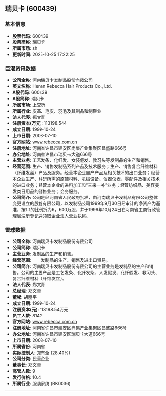 ## 瑞贝卡 (600439)

### 基本信息

- **股票代码**: 600439
- **股票简称**: 瑞贝卡
- **所属市场**: sh
- **更新时间**: 2025-10-25 17:22:25

### 巨潮资讯数据

- **公司全称**: 河南瑞贝卡发制品股份有限公司
- **英文名称**: Henan Rebecca Hair Products Co., Ltd.
- **A股代码**: 600439
- **A股简称**: 瑞贝卡
- **所属市场**: 上交所
- **所属行业**: 皮革、毛皮、羽毛及其制品和制鞋业
- **法人代表**: 郑文青
- **注册资本(万元)**: 113198.544
- **成立日期**: 1999-10-24
- **上市日期**: 2003-07-10
- **官方网站**: www.rebecca.com.cn
- **注册地址**: 河南省许昌市建安区尚集产业集聚区昌盛路666号
- **办公地址**: 河南省许昌市瑞贝卡大道666号
- **主营业务**: 工艺发条、化纤发、女装假发、教习头等发制品的生产和销售。
- **经营范围**: 生产、销售发制品系列产品及技术服务；生产、销售复合纤维材料（纤维发丝）产品及服务。经营本企业自产产品及相关技术的出口业务；经营本企业生产、科研所需的原辅材料、机械设备、仪器仪表、零配件及相关技术的进口业务；经营本企业的进料加工和“三来一补”业务；经营纺织品、美容美发类日用品的销售业务；会务服务。
- **公司简介**: 公司是经河南省人民政府批准，由河南瑞贝卡发制品有限公司整体变更设立的股份有限公司，以发制品公司1999年9月30日经审计的净资产为基准，按1:1的比例折为6，600万股，并于1999年10月24日在河南省工商行政管理局注册登记并领取企业法人营业执照。

### 雪球数据

- **公司全称**: 河南瑞贝卡发制品股份有限公司
- **公司简称**: 瑞贝卡
- **主营业务**: 发制品的生产和销售。
- **经营范围**: 　　发制品的生产、销售及进出口贸易。
- **公司简介**: 河南瑞贝卡发制品股份有限公司的主营业务是发制品的生产和销售。公司的主要产品是工艺发条、化纤发条、人发假发、化纤假发、教习头、复合纤维材料（纤维发丝）。
- **法人代表**: 郑文青
- **总经理**: 郑文青
- **董秘**: 胡丽平
- **成立日期**: 1999-10-24
- **注册资本(元)**: 113198.54万元
- **员工人数**: 8142
- **官方网站**: www.rebecca.com.cn
- **注册地址**: 河南省许昌市建安区尚集产业集聚区昌盛路666号
- **办公地址**: 河南省许昌市建安区瑞贝卡大道666号
- **上市日期**: 2003-07-10
- **所属省份**: 河南省
- **实际控制人**: 郑有全 (28.40%)
- **公司分类**: 民营企业
- **董事长**: 郑文青
- **高管人数**: 9
- **发行价格**: 10.4
- **所属行业**: 服装家纺 (BK0036)

---